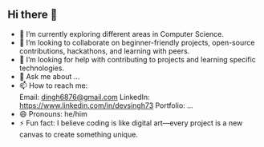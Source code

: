 ## Hi there 👋
- 🌱 I’m currently exploring different areas in Computer Science.
- 👯 I’m looking to collaborate on beginner-friendly projects, open-source contributions, hackathons, and learning with peers.
- 🤔 I’m looking for help with contributing to projects and learning specific technologies.
- 💬 Ask me about ...
- 📫 How to reach me:  
      Email: dingh6876@gmail.com
      LinkedIn: https://www.linkedin.com/in/devsingh73
      Portfolio: ...
- 😄 Pronouns: he/him
- ⚡ Fun fact: I believe coding is like digital art—every project is a new canvas to create something unique.

<!--
**dev687612/dev687612** is a ✨ _special_ ✨ repository because its `README.md` (this file) appears on your GitHub profile.

Here are some ideas to get you started:


-->
